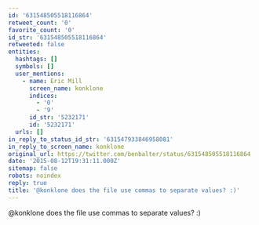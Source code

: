 ```yaml
---
id: '631548505518116864'
retweet_count: '0'
favorite_count: '0'
id_str: '631548505518116864'
retweeted: false
entities:
  hashtags: []
  symbols: []
  user_mentions:
    - name: Eric Mill
      screen_name: konklone
      indices:
        - '0'
        - '9'
      id_str: '5232171'
      id: '5232171'
  urls: []
in_reply_to_status_id_str: '631547933846958081'
in_reply_to_screen_name: konklone
original_url: https://twitter.com/benbalter/status/631548505518116864
date: '2015-08-12T19:31:11.000Z'
sitemap: false
robots: noindex
reply: true
title: '@konklone does the file use commas to separate values? :)'
---
```


@konklone does the file use commas to separate values? :)
